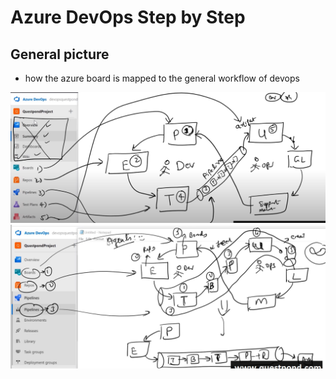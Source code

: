 # Azure DevOps Step by Step


## General picture

- how the azure board is mapped to the general workflow of devops
<img src="/pictures/devops.png" title="general picture of devops"  width="900">
<img src="/pictures/devops2.png" title="general picture of devops"  width="900">
